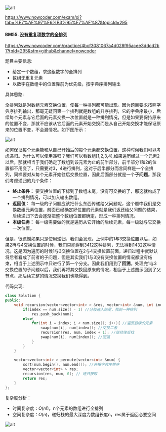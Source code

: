 ![alt](https://uploadfiles.nowcoder.com/bm/top101-head.jpg)

https://www.nowcoder.com/exam/oj?tab=%E7%AE%97%E6%B3%95%E7%AF%87&topicId=295

#### BM55. [没有重复项数字的全排列](https://www.nowcoder.com/practice/4bcf3081067a4d028f95acee3ddcd2b1?tpId=295&sfm=github&channel=nowcoder)

https://www.nowcoder.com/practice/4bcf3081067a4d028f95acee3ddcd2b1?tpId=295&sfm=github&channel=nowcoder

题目主要信息:
- 给定一个数组，求这组数字的全排列
- 数组无重复元素
- 以数字在数组中的位置靠前为优先级，按字典序排列输出

具体思路:

全排列就是对数组元素交换位置，使每一种排列都可能出现。因为题目要求按照字典序排列输出，那毫无疑问第一个排列就是数组的升序排列，它的字典序最小，后续每个元素与它后面的元素交换一次位置就是一种排列情况，但是如果要保持原来的位置不变，那就不应该从它后面的元素开始交换而是从自己开始交换才能保证原来的位置不变，不会漏情况。如下图所示：

![alt](https://uploadfiles.nowcoder.com/images/20220216/397721558_1645007093100/7DE68BE654EB3545B85F1959FBC89F6B)

如何保证每个元素能和从自己开始后的每个元素都交换位置，这种时候我们可以考虑递归。为什么可以使用递归？我们可以看数组[1,2,3,4],如果遍历经过一个元素2以后，那就相当于我们确定了数组到该元素为止的前半部分，前半部分1和2的位置都不用变了，只需要对3，4进行排列，这对于后半部分而言同样是一个全排列，同样要对从每个元素开始往后交换位置，因此后面部分就是一个**子问题**。那我们考虑递归的几个条件：

- **终止条件：** 要交换位置的下标到了数组末尾，没有可交换的了，那这就构成了一个排列情况，可以加入输出数组。
- **返回值：** 每一级的子问题应该把什么东西传递给父问题呢，这个题中我们是交换数组元素位置，前面已经确定好位置的元素就是我们返还给父问题的结果，后续递归下去会逐渐把整个数组位置都确定，形成一种排列情况。
- **本级任务：** 每一级需要做的就是遍历从它开始的后续元素，每一级就与它交换一次位置。

但是，很遗憾如果只是使用递归，我们会发现，上例中的1与3交换位置以后，如果2再与4交换位置的时候，我们只能得到3412这种排列，无法得到1432这种情况。这是因为遍历的时候1与3交换位置在2与4交换位置前面，递归过程中就默认将后者看成了前者的子问题，但是其实我们1与3没有交换位置的情况都没有结束，相当于上述图示中只进行了第一个分支。因此我们用到了**回溯**。处理完1与3交换位置的子问题以后，我们再将其交换回原来的情况，相当于上述图示回到了父节点，那后续完整的情况交换我们也能得到。

代码实现:
```cpp
class Solution {
public:
    void recursion(vector<vector<int> > &res, vector<int> &num, int index){
        if(index == num.size() - 1) //分枝进入结尾，找到一种排列
            res.push_back(num);
        else{
            for(int i = index; i < num.size(); i++){ //遍历后续的元素
                swap(num[i], num[index]); //交换二者
                recursion(res, num, index + 1); //继续往后找
                swap(num[i], num[index]); //回溯
            }
        }
    }
    
    vector<vector<int> > permute(vector<int> &num) {
        sort(num.begin(), num.end()); //先按字典序排序
        vector<vector<int> > res;
        recursion(res, num, 0); // 递归获取
        return res;
    }
};
```

复杂度分析：
- 时间复杂度：$O(n!)$，n个元素的数组进行全排列
- 空间复杂度：$O(n)$，递归栈的最大深度为数组长度n，res属于返回必要空间


![alt](https://uploadfiles.nowcoder.com/bm/top101-tail.jpg)